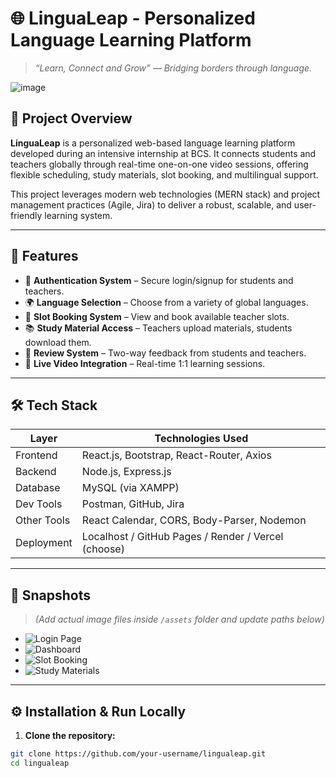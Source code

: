 # 🌐 LinguaLeap - Personalized Language Learning Platform

> _“Learn, Connect and Grow” — Bridging borders through language._


![image](https://github.com/user-attachments/assets/cf1f60df-063c-4f5b-a221-10ee742fb16e)


## 📌 Project Overview

**LinguaLeap** is a personalized web-based language learning platform developed during an intensive internship at BCS. It connects students and teachers globally through real-time one-on-one video sessions, offering flexible scheduling, study materials, slot booking, and multilingual support.

This project leverages modern web technologies (MERN stack) and project management practices (Agile, Jira) to deliver a robust, scalable, and user-friendly learning system.

---

## 🎯 Features

- 🔐 **Authentication System** – Secure login/signup for students and teachers.
- 🌍 **Language Selection** – Choose from a variety of global languages.
- 📅 **Slot Booking System** – View and book available teacher slots.
- 📚 **Study Material Access** – Teachers upload materials, students download them.
- 🌟 **Review System** – Two-way feedback from students and teachers.
- 🎥 **Live Video Integration** – Real-time 1:1 learning sessions.

---

## 🛠️ Tech Stack

| Layer         | Technologies Used                                  |
|--------------|-----------------------------------------------------|
| Frontend     | React.js, Bootstrap, React-Router, Axios            |
| Backend      | Node.js, Express.js                                 |
| Database     | MySQL (via XAMPP)                                   |
| Dev Tools    | Postman, GitHub, Jira                               |
| Other Tools  | React Calendar, CORS, Body-Parser, Nodemon          |
| Deployment   | Localhost / GitHub Pages / Render / Vercel (choose) |

---

## 📸 Snapshots

> *(Add actual image files inside `/assets` folder and update paths below)*

- ![Login Page](assets/login.png)
- ![Dashboard](assets/dashboard.png)
- ![Slot Booking](assets/slot-booking.png)
- ![Study Materials](assets/study-materials.png)

---

## ⚙️ Installation & Run Locally

1. **Clone the repository:**

```bash
git clone https://github.com/your-username/lingualeap.git
cd lingualeap
